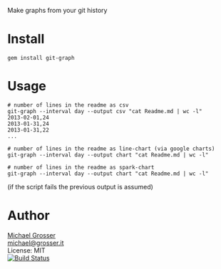 Make graphs from your git history

Install
=======

    gem install git-graph

Usage
=====

    # number of lines in the readme as csv
    git-graph --interval day --output csv "cat Readme.md | wc -l"
    2013-02-01,24
    2013-01-31,24
    2013-01-31,22
    ...

    # number of lines in the readme as line-chart (via google charts)
    git-graph --interval day --output chart "cat Readme.md | wc -l"

    # number of lines in the readme as spark-chart
    git-graph --interval day --output chart "cat Readme.md | wc -l"

(if the script fails the previous output is assumed)

Author
======
[Michael Grosser](http://grosser.it)<br/>
michael@grosser.it<br/>
License: MIT<br/>
[![Build Status](https://travis-ci.org/grosser/git_graph.png)](https://travis-ci.org/grosser/git_graph)
